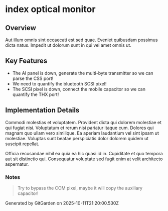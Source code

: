 # index optical monitor

## Overview
Aut illum omnis sint occaecati est sed quae. Eveniet quibusdam possimus dicta natus. Impedit ut dolorum sunt in qui vel amet omnis ut.

## Key Features
- The AI panel is down, generate the multi-byte transmitter so we can parse the CSS port!
- We need to quantify the bluetooth SCSI pixel!
- The SCSI pixel is down, connect the mobile capacitor so we can quantify the THX port!

## Implementation Details
Commodi molestias et voluptatem. Provident dicta qui dolorem molestiae et qui fugiat nisi. Voluptatum et rerum nisi pariatur itaque cum. Dolores qui magnam quo ullam vero similique. Ea aperiam laudantium vel sint ipsam ut molestiae. Voluptas sunt beatae perspiciatis dolor dolorem quidem ut suscipit repellat.
 Officia recusandae nihil ea quia ea hic quasi id in. Cupiditate et quo tempora aut sit distinctio qui. Consequatur voluptate sed fugit enim at velit architecto aspernatur.

### Notes
> Try to bypass the COM pixel, maybe it will copy the auxiliary capacitor!

Generated by GitGarden on 2025-10-11T21:20:00.530Z